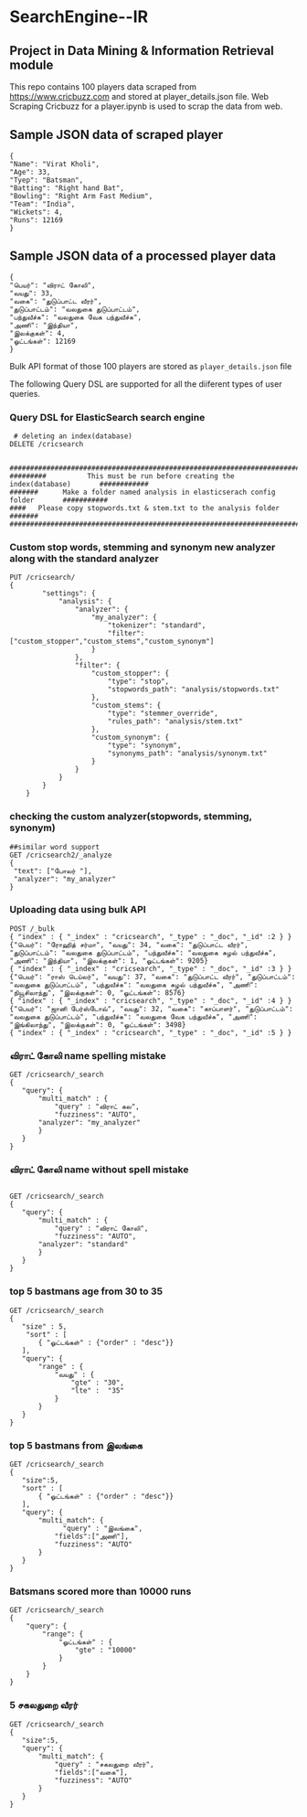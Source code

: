 # SearchEngine--IR
## Project in Data Mining & Information Retrieval module 

This repo contains 100 players data scraped from https://www.cricbuzz.com and stored at player_details.json file. Web Scraping Cricbuzz for a player.ipynb is used to scrap the data from web.

## Sample JSON data of scraped player

```
{
"Name": "Virat Kholi", 
"Age": 33, 
"Tyep": "Batsman", 
"Batting": "Right hand Bat",
"Bowling": "Right Arm Fast Medium",
"Team": "India", 
"Wickets": 4, 
"Runs": 12169
}
```

## Sample JSON data of a processed player data

```
{
"பெயர்": "விராட் கோலி", 
"வயது": 33, 
"வகை": "துடுப்பாட்ட வீரர்", 
"துடுப்பாட்டம்": "வலதுகை துடுப்பாட்டம்",
"பந்துவீச்சு": "வலதுகை வேக பந்துவீச்சு",
"அணி": "இந்தியா", 
"இலக்குகள்": 4, 
"ஓட்டங்கள்": 12169
}
```

Bulk API format of those 100 players are stored as ```player_details.json``` file

The following Query DSL are supported for all the diiferent types of user queries.

###  Query DSL for ElasticSearch search engine

```
 # deleting an index(database)
DELETE /cricsearch


##########################################################################################
#########          This must be run before creating the index(database)       ############
#######      Make a folder named analysis in elasticserach config folder       ###########
####   Please copy stopwords.txt & stem.txt to the analysis folder #######
##########################################################################################

 ```
### Custom stop words, stemming and synonym new analyzer along with the standard analyzer

```
PUT /cricsearch/
{
        "settings": {
            "analysis": {
                "analyzer": {
                    "my_analyzer": {
                        "tokenizer": "standard",
                        "filter": ["custom_stopper","custom_stems","custom_synonym"]
                    }
                },
                "filter": {
                    "custom_stopper": {
                        "type": "stop",
                        "stopwords_path": "analysis/stopwords.txt"
                    },
                    "custom_stems": {
                        "type": "stemmer_override",
                        "rules_path": "analysis/stem.txt"
                    },
                    "custom_synonym": {
                        "type": "synonym",
                        "synonyms_path": "analysis/synonym.txt"                
                    }
                }
            }
        }
    }
 ```
 
### checking the custom analyzer(stopwords, stemming, synonym)
```
##similar word support
GET /cricsearch2/_analyze
{
 "text": ["போலர் "],
 "analyzer": "my_analyzer"
}
```
  
### Uploading data using bulk API
 ```
POST /_bulk
{ "index" : { "_index" : "cricsearch", "_type" : "_doc", "_id" :2 } }
{"பெயர்": "ரோஹித் சர்மா", "வயது": 34, "வகை": "துடுப்பாட்ட வீரர்", "துடுப்பாட்டம்": "வலதுகை துடுப்பாட்டம்", "பந்துவீச்சு": "வலதுகை சுழல் பந்துவீச்சு", "அணி": "இந்தியா", "இலக்குகள்": 1, "ஓட்டங்கள்": 9205}
{ "index" : { "_index" : "cricsearch", "_type" : "_doc", "_id" :3 } }
{"பெயர்": "ராஸ் டெய்லர்", "வயது": 37, "வகை": "துடுப்பாட்ட வீரர்", "துடுப்பாட்டம்": "வலதுகை துடுப்பாட்டம்", "பந்துவீச்சு": "வலதுகை சுழல் பந்துவீச்சு", "அணி": "நியூசிலாந்து", "இலக்குகள்": 0, "ஓட்டங்கள்": 8576}
{ "index" : { "_index" : "cricsearch", "_type" : "_doc", "_id" :4 } }
{"பெயர்": "ஜானி பேர்ஸ்டோவ்", "வயது": 32, "வகை": "காப்பாளர்", "துடுப்பாட்டம்": "வலதுகை துடுப்பாட்டம்", "பந்துவீச்சு": "வலதுகை வேக பந்துவீச்சு", "அணி": "இங்கிலாந்து", "இலக்குகள்": 0, "ஓட்டங்கள்": 3498}
{ "index" : { "_index" : "cricsearch", "_type" : "_doc", "_id" :5 } }

```

### விராட் கோலி  name spelling mistake
```
GET /cricsearch/_search
{
   "query": {
       "multi_match" : {
           "query" : "விராட் கல",
           "fuzziness": "AUTO",
       "analyzer": "my_analyzer"
       }
   }
}
```

### விராட் கோலி name without spell mistake
```

GET /cricsearch/_search
{
   "query": {
       "multi_match" : {
           "query" : "விராட் கோலி",
           "fuzziness": "AUTO",
       "analyzer": "standard"
       }
   }
}
```

### top 5 bastmans age from 30 to 35
```
GET /cricsearch/_search
{
   "size" : 5,
    "sort" : [
       { "ஓட்டங்கள்" : {"order" : "desc"}}
   ],
   "query": {
       "range" : {
           "வயது" : {
               "gte" : "30",
               "lte" :  "35"
           }
       }
   }
}
```

### top 5 bastmans from இலங்கை
```
GET /cricsearch/_search
{
   "size":5,
   "sort" : [
       { "ஓட்டங்கள்" : {"order" : "desc"}}
   ],
   "query": {
       "multi_match": {
             "query" : "இலங்கை",
           "fields":["அணி"],
           "fuzziness": "AUTO"
       }
   }
}

```

### Batsmans scored more than 10000 runs
```
GET /cricsearch/_search
{
    "query": {
        "range": {
            "ஓட்டங்கள்" : {
                "gte" : "10000"
            }
        }
    }
}
```

### 5 சகலதுறை வீரர்
```
GET /cricsearch/_search
{
   "size":5,
   "query": {
       "multi_match": {
           "query" : "சகலதுறை வீரர்",
           "fields":["வகை"],
           "fuzziness": "AUTO"
       }
   }
}
```
